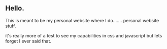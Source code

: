 <h2>Hello.</h2>
This is meant to be my personal website where I do....... personal website stuff.

it's really more of a test to see my capabilities in css and javascript but lets forget I ever said that.
